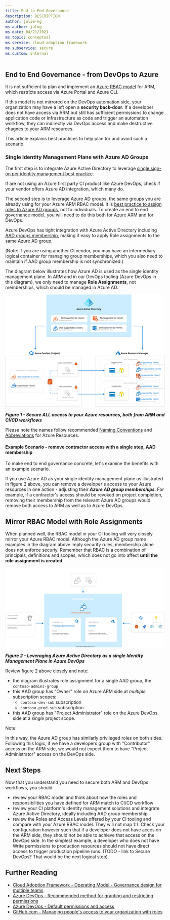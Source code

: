 ```yaml
---
title: End to End Governance
description: DESCRIPTION
author: julie-ng
ms.author: julng
ms.date: 04/21/2021
ms.topic: conceptual
ms.service: cloud-adoption-framework
ms.subservice: secure
ms.custom: internal
---
```


## End to End Governance - from DevOps to Azure

It is not sufficient to plan and implement an [Azure RBAC model](https://docs.microsoft.com/en-us/azure/cloud-adoption-framework/ready/considerations/roles) for ARM, which restricts access via Azure Portal and Azure CLI. 

If this model is not mirrored on the DevOps automation side, your organization may have a left open a **security back-door**. If a developer does not have access via ARM but still has sufficient permissions to change application code or Infrastructure as code and trigger an automation workflow, they can indirectly via DevOps access and make destructive chagnes to your ARM resources.

This article explains best practices to help plan for and avoid such a scenario.

### Single Identity Management Plane with Azure AD Groups

The first step is to integrate Azure Active Directory to leverage [single sign-on per identity management best practice](https://docs.microsoft.com/en-us/azure/security/fundamentals/identity-management-best-practices#enable-single-sign-on).

If are not using an Azure first party CI product like Azure DevOps, check if your vendor offers Azure AD integration, which many do.

The second step is to leverage Azure AD groups, the same groups you are already using for your Azure ARM RBAC model. It is [best practice to assign roles to Azure AD groups](https://docs.microsoft.com/en-us/azure/role-based-access-control/best-practices#assign-roles-to-groups-not-users), not to individuals. To create an end to end governance model, you will need to do this both for Azure ARM and for DevOps.

Azure DevOps has tight integration with Azure Active Directory including [AAD groups membership](https://docs.microsoft.com/en-us/azure/devops/organizations/security/add-ad-aad-built-in-security-groups?view=azure-devops&tabs=preview-page), making it easy to apply Role assignments to the same Azure AD group. 

(Note: if you are using another CI vendor, you may have an intermediary logical container for managing group memberships, which you also need to maintain if AAD group membership is not synchronized.)

The diagram below illustrates how Azure AD is used as the single identity management plane. In ARM and in our DevOps tooling (Azure DevOps in this diagram), we only need to manage **Role Assignments**, not memberships, which should be managed in Azure AD.

<img src="./../media/e2e-governance-overview.svg" alt="Diagram - End to End Governance">

_**Figure 1 - Secure ALL access to your Azure resources, both from ARM and CI/CD workflows**_

Please note the names follow recommended [Naming Conventions](https://docs.microsoft.com/en-us/azure/cloud-adoption-framework/ready/azure-best-practices/resource-naming) and [Abbreviations](https://docs.microsoft.com/en-us/azure/cloud-adoption-framework/ready/azure-best-practices/resource-naming) for Azure Resources.

#### Example Scenario - remove contractor access with a single step, AAD membership

To make end to end governance concrete, let's examine the benefits with an example scenario.

If you use Azure AD as your single identity management plane as illustrated in figure 2 above, you can remove a developer's access to your Azure resources in one action - adjusting their _**Azure AD group memberships**_. For example, if a contractor's access should be revoked on project completion, removing their membership from the relevant Azure AD groups would remove both access to ARM as well as to Azure DevOps.

## Mirror RBAC Model with Role Assignments

When planned well, the RBAC model in your CI tooling will very closely mirror your Azure RBAC model. Although the Azure AD group name examples in the diagram above imply security rules, membership alone does not enforce securiy. Remember that RBAC is a combination of principals, definitions and scopes, which does not go into affect **until the role assignment is created**.

<img src="./../media/devsecops-role-assignments.svg" alt="Diagram - Azure Active Directory as Single Identity Management Plane">

_**Figure 2 - Leveraging Azure Active Directory as a single Identity Management Plane in Azure DevOps**_

Review figure 2 above closely and note:

- the diagram illustrates role assignment for a single AAD group, the `contoso-admins-group`
- this AAD group has "Owner" role on Azure ARM side at _multiple_ subscription scopes:
  - `contoso-dev-sub` subscription
  - `contoso-prod-sub` subscription
- this AAD group has "Project Administrator" role on the Azure DevOps side at a _single_ project scope.

Note: 

In this way, the Azure AD group has similarly privileged roles on both sides. Following this logic, if we have a developers group with "Contributor" access on the ARM side, we would not expect them to have "Project Administrator" access on the DevOps side. 

## Next Steps

Now that you understand you need to secure both ARM and DevOps workflows, you should 

- review your RBAC model and think about how the roles and responsibilities you have defined for ARM match to CI/CD workflow
- review your CI platform's identity management solutions and integrate Azure Active Directory, ideally including AAD group membership
- review the Roles and Access Levels offered by your CI tooling and compare with your Azure RBAC model. They will not map 1:1. Check your configuration however such that if a developer does not have acces on the ARM side, they should not be able to achieve that access on the DevOps side. In the simplest example, a developer who does not have Write permissions to production resources should not have direct access to trigger production pipeline runs. (TODO - link to Secure DevOps? That would be the next logical step)

## Further Reading

- [Cloud Adoption Framework - Operating Model - Governance design for multiple teams](https://docs.microsoft.com/azure/cloud-adoption-framework/govern/resource-consistency/governance-multiple-teams)
- [Azure DevOps - Recommended method for granting and restricting permissions](https://docs.microsoft.com/azure/devops/organizations/security/restrict-access?view=azure-devops#recommended-method-for-granting-and-restricting-permissions)
- [Azure DevOps - Default permissions and access](https://docs.microsoft.com/azure/devops/organizations/security/permissions-access?view=azure-devops)
- [GitHub.com - Managing people's access to your organization with roles](https://docs.github.com/en/organizations/managing-peoples-access-to-your-organization-with-roles)

